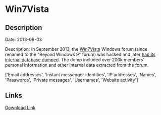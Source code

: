 # Win7Vista

## Description

Date: 2013-09-03

Description:
In September 2013, the <a href="http://www.win7vista.com" target="_blank" rel="noopener">Win7Vista</a> Windows forum (since renamed to the "Beyond Windows 9" forum) was hacked and later <a href="http://leak.sx/thread-186933" target="_blank" rel="noopener">had its internal database dumped</a>. The dump included over 200k members’ personal information and other internal data extracted from the forum.


['Email addresses', 'Instant messenger identities', 'IP addresses', 'Names', 'Passwords', 'Private messages', 'Usernames', 'Website activity']

## Links

[Download Link](https://link-to.net/1229997/731.7029542046972/dynamic/?r=d2luN3Zpc3RhLmNvbQ==)